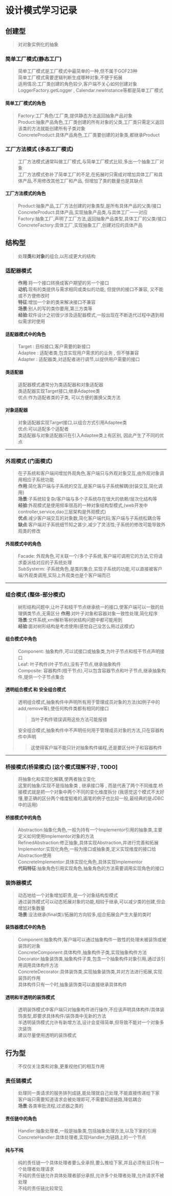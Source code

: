 # 设计模式学习记录
## 创建型
>对对象实例化的抽象
### 简单工厂模式(静态工厂)
>简单工厂模式是工厂模式中最简单的一种,但不属于GOF23种  
>简单工厂模式需要逻辑判断生成哪种对象,不便于拓展  
>适用情况:工厂类创建的角色较少,客户端不关心如何创建对象  
>LoggerFactory.getLogger , Calendar.newInstance等都是简单工厂模式  
#### 简单工厂模式的角色
>Factory:工厂角色/工厂类,提供静态方法返回抽象产品对象  
>Product:抽象产品角色,工厂类创建的所有对象的父类,工厂类只需定义返回该类的方法就能创建所有子类对象  
>ConcreteProduct:具体产品角色,工厂类要创建的对象类,都继承Product
### 工厂方法模式 (多态工厂模式)
>工厂方法模式通常叫做工厂模式,与简单工厂模式比较,多出一个抽象工厂对象  
>工厂方法模式弥补了简单工厂的不足,在拓展时只需成对增加具体工厂和具体产品,不用修改其他工厂和产品,
>但增加了类的数量也是其缺点
#### 工厂方法模式的角色
>Product:抽象产品,工厂方法创建的对象类型,是所有具体产品的父类/接口  
>ConcreteProduct:具体产品,实现抽象产品类,与具体工厂一一对应  
>Factory:抽象工厂,声明了工厂方法,返回抽象产品类型,具体工厂的父类/接口  
>ConcreteFactory:具体工厂,实现抽象工厂,创建对应的具体产品
## 结构型
>处理**类**和**对象**的组合,以形成更大的结构
### 适配器模式
>**作用**:将一个接口转换成客户期望的另一个接口  
>**动机**:现有的类提供与需求相同或类似的功能, 但提供的接口不兼容, 又不能或不方便修改时  
>**特征**:增加一个新的类来解决接口不兼容  
>**场景**:别人的写的类你要用,第三方类等  
>**经验**:软件设计之初很少涉及适配器模式,一般出现在不断迭代过程中遇到相似需求时使用  
#### 适配器模式中的角色
>Target : 目标接口,客户需要的新接口  
>Adaptee : 适配者类,包含实现用户需求的的业务 , 但不够兼容  
>Adapter : 适配器类,对适配者进行调节,以提供用户需要的接口
#### 类适配器
>适配器模式通常分为类适配器和对象适配器  
>类适配器实现Target接口,继承Adaptee类  
>优点:作为适配者类的子类, 可以方便的置换父类方法
#### 对象适配器
>对象适配器实现Target接口,以组合方式引用Adaptee类  
>优点:可以适配多个适配者  
>类适配器与对象适配器只在引入Adaptee类上有区别, 因此产生了不同的优点
---
### 外观模式 (门面模式)
>在子系统和客户端间增加外观角色,客户端只与外观对象交互,由外观对象调用相应子系统功能  
>**作用**:简化客户端与子系统的交互,是客户端与子系统解耦(封装交互,简化调用)   
>**场景**:子系统较复杂/客户端与多个子系统存在很大的依赖/层次化结构等  
>**经验**:外观模式是使用频率很高的一种对象结构型模式,(web开发中controller,service,dao三层架构是外观模式)  
>**优点**:减少客户端交互的对象数,简化客户端代码;客户端与子系统松耦合等  
>**缺点**:客户端对子系统细节知之甚少,减少了灵活性;子系统的修改可能导致外观类的修改
#### 外观模式中的角色
>Facade: 外观角色,可关联一个/多个子系统,客户端可调用它的方法,它将请求委派给对应的子系统处理  
>SubSysterm: 子系统角色,是类的集合,实现子系统的功能,可以直接被客户端/外观类调用,实际上外观类也是个客户端而已
---
### 组合模式 (整体-部分模式)
>树形结构问题中,让叶子和枝干节点继承统一的接口,使客户端可以一致的处理俩类节点,无需区分
>**作用**:对叶子对象和容器对象一致性处理,简化程序  
>**场景**:文件系统,xml解析等树状结构问题中都可能用到  
>**经验**:面对树形结构是考虑使用(感觉自己没怎么用过这模式)  
#### 组合模式中角色
>Component: 抽象构件,可以试接口或抽象类,为叶子节点和枝干节点声明接口  
>Leaf: 叶子构件(叶子节点),没有子节点,继承抽象构件  
>Composite: 容器构件(枝干节点),可以包含容器节点和叶子节点,继承抽象构件,提供一个子节点集合
#### 透明组合模式 和 安全组合模式
>透明组合模式,抽象构件中声明所有用于管理成员对象的方法(如例子中的add,remove等),使任何构件类都有相同的接口  
>>当叶子构件错误调用这些方法可能报错  
>
>安全组合模式,抽象构件中不声明任何用于管理成员对象的方法,只在容器构件中声明  
>>这使得客户端不能只针对抽象构件编程,还是要区分叶子和容器构件
---
### 桥接模式(桥梁模式) [这个模式理解不好 , TODO]
>将抽象化和实现化解耦,使两者独立变化  
>这里的抽象/实现不是指抽象类 , 继承接口等 , 而是代表了两个不同维度.桥接模式就是把一个对象中两个不同的变化维度拆分
>(我感觉这个模式不太好懂,要正确的区分两个维度挺难的,画笔的例子也比较一般,最经典的是JDBC中的运用)  
#### 桥接模式中的角色
>Abstraction:抽象化角色,一般为持有一个Implementor引用的抽象类,主要定义如何使用Implementor对象的方法  
>RefinedAbstraction:修正抽象,具体实现Abstraction,并进行完善和拓展  
>Implementor:实现化角色,一般为接口或抽象类,定义实现维度的接口给Abstraction使用  
>ConcreteImplementor:具体实现化角色,具体实现Implementor  
>**代码特征**:抽象角色引用实现角色,抽象角色的方法需要调用实现角色的接口
### 装饰器模式
>动态地给一个对象增加职责,是一个对象结构型模式  
>通过装饰模式可以动态拓展对象的功能,相较于继承,可以减少类的创建,但会增加对象数量  
>**场景**:没法继承(final类)/拓展的方向较多,组合拓展会产生大量的类时
#### 装饰器模式中的角色
>Component:抽象构件,客户端可以通过抽象构件一致性的处理未被装饰或被装饰的对象  
>ConcreteComponent:具体构件,抽象构件子类,实现抽象构件方法  
>Decorator:抽象装饰类,抽象构件子类,包含一个抽象构件对象引用,通过该引用调用具体构件方法  
>ConcreteDecorator:具体装饰类,实现抽象装饰类,并对方法进行拓展,实现装饰的作用  
>具体构件只有一个时,抽象装饰类可以直接继承具体构件  
#### 透明和半透明的装饰模式
>透明装饰模式中客户端只对抽象构件进行操作,不应该声明具体构件/具体装饰类型,即要求具体构件/装饰类中无新的方法  
>半透明装饰模式允许有新增方法,设计会变得简单,但导致不能对一个对象多次装饰  
>建议尽量使用透明的装饰模式  
## 行为型
>不仅仅关注类和对象,更重视他们的相互作用
### 责任链模式
>处理同一类请求的服务排列成链,能处理就自己处理,不能直接传递给下家  
>客户端只需要知道请求会被处理即可,不需要知道链路,降低耦合  
>**场景**:各类审批流程,过滤器之类的
#### 责任链中的角色
>Handler:抽象处理者,一般是抽象类,包括抽象处理方法,以及下家的引用  
>ConcreteHandler:具体处理者,实现Handler,为链路上的一个节点  
#### 纯与不纯
>纯的责任链一个具体处理者要么全承担,要么推给下家,并且必须有且只有一个处理者处理请求  
>不纯的责任链允许具体处理者部分承担,允许多个处理者处理,允许请求不被处理  
>不纯的责任链比较常见  